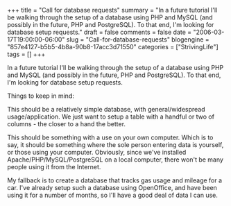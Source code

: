 +++
title = "Call for database requests"
summary = "In a future tutorial I'll be walking through the setup of a database using PHP and MySQL (and possibly in the future, PHP and PostgreSQL).  To that end, I'm looking for database setup requests."
draft = false
comments = false
date = "2006-03-17T19:00:00-06:00"
slug = "Call-for-database-requests"
blogengine = "857e4127-b5b5-4b8a-90b8-17acc3d71550"
categories = ["StrivingLife"]
tags = []
+++

<p>
In a future tutorial I&#39;ll be walking through the setup of a database using PHP and MySQL (and possibly in the future, PHP and PostgreSQL).  To that end, I&#39;m looking for database setup requests.<!--more--><!--adsense-->
</p>
<p>
Things to keep in mind:
</p>
<p>
This should be a relatively simple database, with general/widespread usage/application.  We just want to setup a table with a handful or two of columns - the closer to a hand the better.
</p>
<p>
This should be something with a use on your own computer.  Which is to say, it should be something where the sole person entering data is yourself, or those using your computer.  Obviously, since we&#39;ve installed Apache/PHP/MySQL/PostgreSQL on a local computer, there won&#39;t be many people using it from the Internet.
</p>
<p>
My fallback is to create a database that tracks gas usage and mileage for a car.  I&#39;ve already setup such a database using OpenOffice, and have been using it for a number of months, so I&#39;ll have a good deal of data I can use.
</p>

